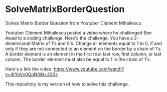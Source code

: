 # SolveMatrixBorderQuestion
Solves Matrix Border Question from Youtuber Clément Mihailescu

Youtuber Clément Mihailescu posted a video where he challenged Ben Awad to a coding challenge. Here's the challenge:
You have a 2-dimensional Matrix of 1's and 0's. Change all elements equal to 1 to 0, if and only if they are not 
connected to an element on the border by a chain of 1's. A border element is an element in the first row, last row, 
first column, or last column. The border element must also be equal to 1 in the chain of 1's. 

Here's a link the video: https://www.youtube.com/watch?v=4tYoVx0QoN0&t=220s

This repository is my version of how to solve this challenge.
